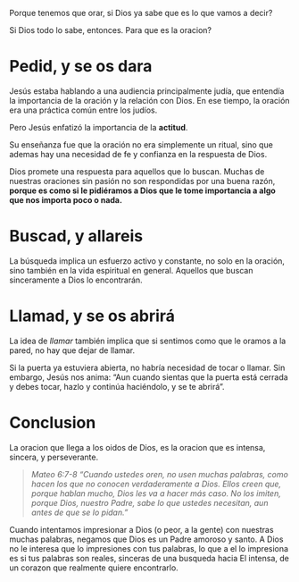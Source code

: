Porque tenemos que orar, si Dios ya sabe que es lo que vamos a decir?

Si Dios todo lo sabe, entonces. Para que es la oracion?

# Pedid, y se os dara

Jesús estaba hablando a una audiencia principalmente judía, que entendía la importancia de la oración y la relación con Dios. En ese tiempo, la oración era una práctica común entre los judíos.

Pero Jesús enfatizó la importancia de la **actitud**.

Su enseñanza fue que la oración no era simplemente un ritual, sino que ademas hay una necesidad de fe y confianza en la respuesta de Dios.

Dios promete una respuesta para aquellos que lo buscan. Muchas de nuestras oraciones sin pasión no son respondidas por una buena razón, **porque es como si le pidiéramos a Dios que le tome importancia a algo que nos importa poco o nada.**

# Buscad, y allareis

La búsqueda implica un esfuerzo activo y constante, no solo en la oración, sino también en la vida espiritual en general. Aquellos que buscan sinceramente a Dios lo encontrarán.

# Llamad, y se os abrirá

La idea de _llamar_ también implica que si sentimos como que le oramos a la pared, no hay que dejar de llamar.

Si la puerta ya estuviera abierta, no habría necesidad de tocar o llamar. Sin embargo, Jesús nos anima: “Aun cuando sientas que la puerta está cerrada y debes tocar, hazlo y continúa haciéndolo, y se te abrirá”.

# Conclusion

La oracion que llega a los oidos de Dios, es la oracion que es intensa, sincera, y perseverante.

> _Mateo 6:7-8 “Cuando ustedes oren, no usen muchas palabras, como hacen los que no conocen verdaderamente a Dios. Ellos creen que, porque hablan mucho, Dios les va a hacer más caso. No los imiten, porque Dios, nuestro Padre, sabe lo que ustedes necesitan, aun antes de que se lo pidan.”_

Cuando intentamos impresionar a Dios (o peor, a la gente) con nuestras muchas palabras, negamos que Dios es un Padre amoroso y santo. A Dios no le interesa que lo impresiones con tus palabras, lo que a el lo impresiona es si tus palabras son reales, sinceras de una busqueda hacia El intensa, de un corazon que realmente quiere encontrarlo.